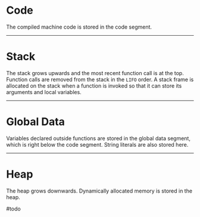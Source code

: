 # Code
The compiled machine code is stored in the code segment.

---
# Stack
The stack grows upwards and the most recent function call is at the top. Function calls are removed from the stack in the `LIFO` order.  A stack frame is allocated on the stack when a function is invoked so that it can store its arguments and local variables. 

---
# Global Data
Variables declared outside functions are stored in the global data segment, which is right below the code segment. String literals are also stored here.

---
# Heap
The heap grows downwards. Dynamically allocated memory is stored in the heap.


#todo 